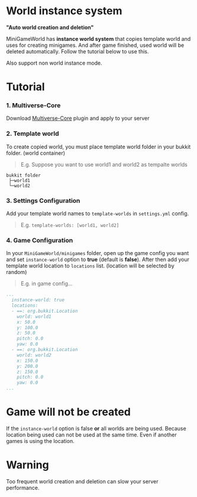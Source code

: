 # World instance system
**"Auto world creation and deletion"**

MiniGameWorld has **instance world system** that copies template world and uses for creating minigames. 
And after game finished, used world will be deleted automatically. Follow the tutorial below to use this.

Also support non world instance mode.


# Tutorial
### 1. Multiverse-Core
Download [Multiverse-Core](https://www.spigotmc.org/resources/multiverse-core.390/) plugin and apply to your server

### 2. Template world
To create copied world, you must place template world folder in your bukkit folder. (world container)
> E.g. Suppose you want to use world1 and world2 as tempalte worlds
```
bukkit folder
 ├─world1
 └─world2
```

### 3. Settings Configuration
Add your template world names to `template-worlds` in `settings.yml` config.
> E.g. `template-worlds: [world1, world2]`

### 4. Game Configuration
In your `MiniGameWorld/minigames` folder, open up the game config you want and set `instance-world` option to **true** (default is **false**). After then add your template world location to `locations` list. (location will be selected by random)
> E.g. in game config...
```yaml
...
  instance-world: true
  locations:
  - ==: org.bukkit.Location
    world: world1
    x: 50.0
    y: 100.0
    z: 50.0
    pitch: 0.0
    yaw: 0.0
  - ==: org.bukkit.Location
    world: world2
    x: 150.0
    y: 200.0
    z: 150.0
    pitch: 0.0
    yaw: 0.0
...
```



# Game will not be created
If the `instance-world` option is false **or** all worlds are being used. Because location being used can not be used at the same time. Even if another games is using the location.



# Warning
Too frequent world creation and deletion can slow your server performance.

